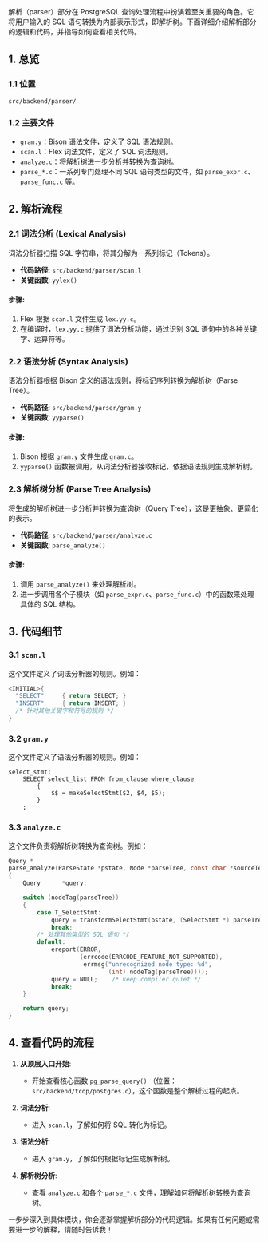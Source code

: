 解析（parser）部分在 PostgreSQL 查询处理流程中扮演着至关重要的角色。它将用户输入的 SQL 语句转换为内部表示形式，即解析树。下面详细介绍解析部分的逻辑和代码，并指导如何查看相关代码。

## 1. 总览

### 1.1 位置
```plaintext
src/backend/parser/
```

### 1.2 主要文件
- `gram.y`：Bison 语法文件，定义了 SQL 语法规则。
- `scan.l`：Flex 词法文件，定义了 SQL 词法规则。
- `analyze.c`：将解析树进一步分析并转换为查询树。
- `parse_*.c`：一系列专门处理不同 SQL 语句类型的文件，如 `parse_expr.c`、`parse_func.c` 等。

## 2. 解析流程

### 2.1 词法分析 (Lexical Analysis)
词法分析器扫描 SQL 字符串，将其分解为一系列标记（Tokens）。

- **代码路径**: `src/backend/parser/scan.l`
- **关键函数**: `yylex()`

#### 步骤:
1. Flex 根据 `scan.l` 文件生成 `lex.yy.c`。
2. 在编译时，`lex.yy.c` 提供了词法分析功能，通过识别 SQL 语句中的各种关键字、运算符等。

### 2.2 语法分析 (Syntax Analysis)
语法分析器根据 Bison 定义的语法规则，将标记序列转换为解析树（Parse Tree）。

- **代码路径**: `src/backend/parser/gram.y`
- **关键函数**: `yyparse()`

#### 步骤:
1. Bison 根据 `gram.y` 文件生成 `gram.c`。
2. `yyparse()` 函数被调用，从词法分析器接收标记，依据语法规则生成解析树。

### 2.3 解析树分析 (Parse Tree Analysis)
将生成的解析树进一步分析并转换为查询树（Query Tree），这是更抽象、更简化的表示。

- **代码路径**: `src/backend/parser/analyze.c`
- **关键函数**: `parse_analyze()`

#### 步骤:
1. 调用 `parse_analyze()` 来处理解析树。
2. 进一步调用各个子模块（如 `parse_expr.c`、`parse_func.c`）中的函数来处理具体的 SQL 结构。

## 3. 代码细节

### 3.1 `scan.l`
这个文件定义了词法分析器的规则。例如：

```c
<INITIAL>{
  "SELECT"     { return SELECT; }
  "INSERT"     { return INSERT; }
  /* 针对其他关键字和符号的规则 */
}
```

### 3.2 `gram.y`
这个文件定义了语法分析器的规则。例如：

```bison
select_stmt:
    SELECT select_list FROM from_clause where_clause
        {
            $$ = makeSelectStmt($2, $4, $5);
        }
    ;
```

### 3.3 `analyze.c`
这个文件负责将解析树转换为查询树。例如：

```c
Query *
parse_analyze(ParseState *pstate, Node *parseTree, const char *sourceText)
{
    Query      *query;

    switch (nodeTag(parseTree))
    {
        case T_SelectStmt:
            query = transformSelectStmt(pstate, (SelectStmt *) parseTree);
            break;
        /* 处理其他类型的 SQL 语句 */
        default:
            ereport(ERROR,
                    (errcode(ERRCODE_FEATURE_NOT_SUPPORTED),
                     errmsg("unrecognized node type: %d",
                            (int) nodeTag(parseTree))));
            query = NULL;    /* keep compiler quiet */
            break;
    }

    return query;
}
```

## 4. 查看代码的流程

1. **从顶层入口开始**:
   - 开始查看核心函数 `pg_parse_query()` （位置：`src/backend/tcop/postgres.c`），这个函数是整个解析过程的起点。

2. **词法分析**:
   - 进入 `scan.l`，了解如何将 SQL 转化为标记。

3. **语法分析**:
   - 进入 `gram.y`，了解如何根据标记生成解析树。

4. **解析树分析**:
   - 查看 `analyze.c` 和各个 `parse_*.c` 文件，理解如何将解析树转换为查询树。

一步步深入到具体模块，你会逐渐掌握解析部分的代码逻辑。如果有任何问题或需要进一步的解释，请随时告诉我！